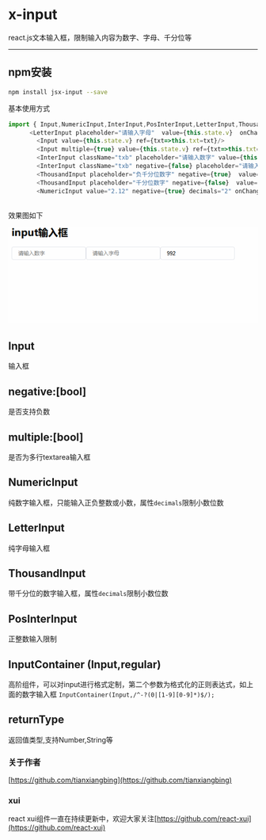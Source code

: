 <!--
 * @Descripttion: 
 * @Author: tianxiangbing
 * @Date: 2018-11-27 18:08:06
 * @LastEditTime: 2019-11-21 18:18:48
 * @github: https://github.com/tianxiangbing
 -->
# x-input
react.js文本输入框，限制输入内容为数字、字母、千分位等
***
## npm安装

```bash
npm install jsx-input --save
```
基本使用方式
```js
import { Input,NumericInput,InterInput,PosInterInput,LetterInput,ThousandInput } from 'jsx-input';
      <LetterInput placeholder="请输入字母"  value={this.state.v}  onChange={this.changeHandle.bind(this)}/>
        <Input value={this.state.v} ref={txt=>this.txt=txt}/>
        <Input multiple={true} value={this.state.v} ref={txt=>this.txt=txt}/>
        <InterInput className="txb" placeholder="请输入数字" value={this.state.v} />
        <InterInput className="txb" negative={false} placeholder="请输入正数" value={this.state.v} />
        <ThousandInput placeholder="负千分位数字" negative={true}  value={this.state.v}  decimals="4" onChange={this.changeHandle.bind(this)}/>
        <ThousandInput placeholder="千分位数字" negative={false}  value={this.state.v}  decimals="4" onChange={this.changeHandle.bind(this)}/>
        <NumericInput value="2.12" negative={true} decimals="2" onChange={this.changeHandle.bind(this)}/>
    
```
效果图如下

![x-input](examples/input.gif)
## Input 
输入框
## negative:[bool]
是否支持负数
## multiple:[bool]
是否为多行textarea输入框
## NumericInput
纯数字输入框，只能输入正负整数或小数，属性`decimals`限制小数位数
## LetterInput
纯字母输入框
## ThousandInput
带千分位的数字输入框，属性`decimals`限制小数位数
## PosInterInput
正整数输入限制
## InputContainer (Input,regular)
高阶组件，可以对input进行格式定制，第二个参数为格式化的正则表达式，如上面的数字输入框 `InputContainer(Input,/^-?(0|[1-9][0-9]*)$/);`
## returnType 
返回值类型,支持Number,String等
### 关于作者
[https://github.com/tianxiangbing](https://github.com/tianxiangbing)

### xui
react xui组件一直在持续更新中，欢迎大家关注[https://github.com/react-xui](https://github.com/react-xui)